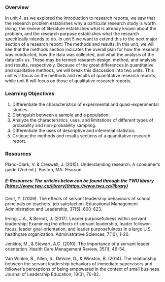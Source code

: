 ### Overview

In unit 4, as we explored the introduction to research reports, we saw that the research problem establishes why a particular research study is worth doing, the review of literature establishes what is already known about the problem, and the research purpose establishes what the research specifically intends to do.  In unit 5 we want to extend this to the next major section of a research report: The methods and results. In this unit, we will see that the methods section indicates the overall plan for how the research was conducted, how the data was collected, and what the analysis of the data tells us. These may be termed research design, method, and analysis and results, respectively.  Because of the great differences in quantitative and qualitative methods, we will break this discussion into two units.  This unit will focus on the methods and results of quantitative research reports, while unit 6 will focus on those of qualitative research reports.

### Learning Objectives

1. Differentiate the characteristics of experimental and quasi-experimental studies. 
2. Distinguish between a sample and a population. 
3. Analyze the characteristics, uses, and limitations of different types of probability and non-probability sampling. 
4. Differentiate the uses of descriptive and inferential statistics. 
5. Critique the methods and results sections of a quantitative research report.

### Resources

Plano-Clark, V. & Creswell, J. \(2015\). Understanding research: A consumer’s guide \(2nd ed.\). Boston, MA: Pearson

##### E-Resources: The articles below can be found through the TWU library [https://www.twu.ca/library](https://www.twu.ca/library)

Cerit, Y. \(2009\).  The effects of servant leadership behaviours of school principals on teachers' job satisfaction. Educational Management Administration and Leadership, 37\(5\), 600-623.

Irving, J.A., & Berndt, J. \(2017\). Leader purposefulness within servant leadership: Examining the effects of servant leadership, leader follower-focus, leader goal-orientation, and leader purposefulness in a large U.S. healthcare organization. Administrative Sciences, 7\(10\), 1-20.

Jenkins, M., & Stewart, A.C. \(2010\). The importance of a servant leader orientation. Health Care Management Review, 35\(1\), 46-54.

Van Winkle, B., Allen, S., DeVore, D., & Winston, B. \(2014\). The relationship between the servant leadership behaviors of immediate supervisors and follower's perceptions of being empowered in the context of small business. Journal of Leadership Education, 13\(3\), 70-82.
